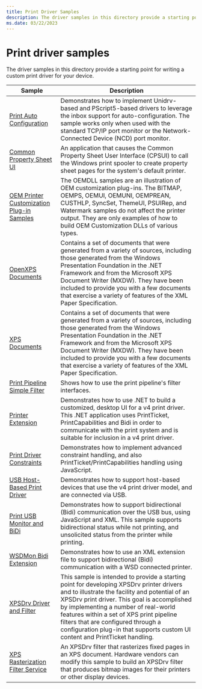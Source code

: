 ```yaml
---
title: Print Driver Samples
description: The driver samples in this directory provide a starting point for writing a custom print driver for your device.
ms.date: 03/22/2023
---
```


# Print driver samples

The driver samples in this directory provide a starting point for writing a custom print driver for your device.

| Sample | Description |
| --- | --- |
| [Print Auto Configuration](/samples/microsoft/windows-driver-samples/print-auto-configuration-sample) | Demonstrates how to implement Unidrv-based and PScript5-based drivers to leverage the inbox support for auto-configuration. The sample works only when used with the standard TCP/IP port monitor or the Network-Connected Device (NCD) port monitor. |
| [Common Property Sheet UI](/samples/microsoft/windows-driver-samples/common-property-sheet-ui-sample) | An application that causes the Common Property Sheet User Interface (CPSUI) to call the Windows print spooler to create property sheet pages for the system's default printer. |
| [OEM Printer Customization Plug-in Samples](/samples/microsoft/windows-driver-samples/oem-printer-customization-plug-in-samples) | The OEMDLL samples are an illustration of OEM customization plug-ins. The BITMAP, OEMPS, OEMUI, OEMUNI, OEMPREAN, CUSTHLP, SyncSet, ThemeUI, PSUIRep, and Watermark samples do not affect the printer output. They are only examples of how to build OEM Customization DLLs of various types.|
| [OpenXPS Documents](/samples/microsoft/windows-driver-samples/openxps-documents-print-sample) | Contains a set of documents that were generated from a variety of sources, including those generated from the Windows Presentation Foundation in the .NET Framework and from the Microsoft XPS Document Writer (MXDW). They have been included to provide you with a few documents that exercise a variety of features of the XML Paper Specification. |
| [XPS Documents](/samples/microsoft/windows-driver-samples/xps-documents-print-sample) | Contains a set of documents that were generated from a variety of sources, including those generated from the Windows Presentation Foundation in the .NET Framework and from the Microsoft XPS Document Writer (MXDW). They have been included to provide you with a few documents that exercise a variety of features of the XML Paper Specification. |
| [Print Pipeline Simple Filter](/samples/microsoft/windows-driver-samples/print-pipeline-simple-filter) | Shows how to use the print pipeline's filter interfaces. |
| [Printer Extension](/samples/microsoft/windows-driver-samples/printer-extension-sample) | Demonstrates how to use .NET to build a customized, desktop UI for a v4 print driver. This .NET application uses PrintTicket, PrintCapabilities and Bidi in order to communicate with the print system and is suitable for inclusion in a v4 print driver. |
| [Print Driver Constraints](/samples/microsoft/windows-driver-samples/print-driver-constraints-sample) | Demonstrates how to implement advanced constraint handling, and also PrintTicket/PrintCapabilities handling using JavaScript.  |
| [USB Host-Based Print Driver](/samples/microsoft/windows-driver-samples/usb-host-based-print-driver-sample) | Demonstrates how to support host-based devices that use the v4 print driver model, and are connected via USB. |
| [Print USB Monitor and BiDi](/samples/microsoft/windows-driver-samples/print-driver-usb-monitor-and-bidi-sample)  | Demonstrates how to support bidirectional (Bidi) communication over the USB bus, using JavaScript and XML. This sample supports bidirectional status while not printing, and unsolicited status from the printer while printing. |
| [WSDMon Bidi Extension](/samples/microsoft/windows-driver-samples/wsdmon-bidi-extension-sample)  | Demonstrates how to use an XML extension file to support bidirectional (Bidi) communication with a WSD connected printer. |
| [XPSDrv Driver and Filter](/samples/microsoft/windows-driver-samples/xpsdrv-driver-and-filter-sample) | This sample is intended to provide a starting point for developing XPSDrv printer drivers and to illustrate the facility and potential of an XPSDrv print driver. This goal is accomplished by implementing a number of real-world features within a set of XPS print pipeline filters that are configured through a configuration plug-in that supports custom UI content and PrintTicket handling. |
| [XPS Rasterization Filter Service](/samples/microsoft/windows-driver-samples/xps-rasterization-filter-service-sample) | An XPSDrv filter that rasterizes fixed pages in an XPS document. Hardware vendors can modify this sample to build an XPSDrv filter that produces bitmap images for their printers or other display devices. |
